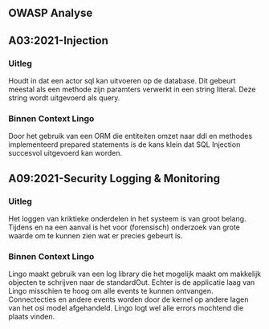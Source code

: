 ## OWASP Analyse

## A03:2021-Injection

### Uitleg

Houdt in dat een actor sql kan uitvoeren op de database. Dit gebeurt meestal als een methode zijn paramters verwerkt in een string literal. Deze string wordt uitgevoerd als query.

### Binnen Context Lingo

Door het gebruik van een ORM die entiteiten omzet naar ddl en methodes implementeerd prepared statements is de kans klein dat SQL Injection succesvol uitgevoerd kan worden.

## A09:2021-Security Logging & Monitoring

### Uitleg

Het loggen van kriktieke onderdelen in het systeem is van groot belang. Tijdens en na een aanval is het voor (forensisch) onderzoek van grote waarde om te kunnen zien wat er precies gebeurt is.

### Binnen Context Lingo

Lingo maakt gebruik van een log library die het mogelijk maakt om makkelijk objecten te schrijven naar de standardOut. Echter is de applicatie laag van Lingo misschien te hoog om alle events te kunnen ontvangen. Connectecties en andere events worden door de kernel op andere lagen van het osi model afgehandeld. Lingo logt wel alle errors mochtend die plaats vinden.
